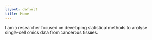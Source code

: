 ```yaml
---
layout: default
title: Home
---
```


I am a researcher focused on developing statistical methods to analyse single-cell omics data from cancerous tissues.
